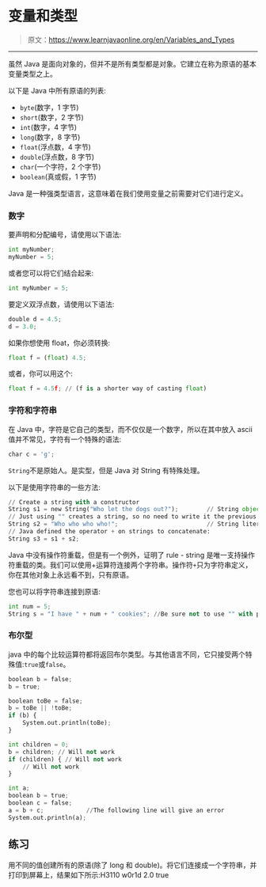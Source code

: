 # 变量和类型

> 原文：<https://www.learnjavaonline.org/en/Variables_and_Types>

* * *

虽然 Java 是面向对象的，但并不是所有类型都是对象。它建立在称为原语的基本变量类型之上。

以下是 Java 中所有原语的列表:

*   `byte`(数字，1 字节)
*   `short`(数字，2 字节)
*   `int`(数字，4 字节)
*   `long`(数字，8 字节)
*   `float`(浮点数，4 字节)
*   `double`(浮点数，8 字节)
*   `char`(一个字符，2 个字节)
*   `boolean`(真或假，1 字节)

Java 是一种强类型语言，这意味着在我们使用变量之前需要对它们进行定义。

### 数字

要声明和分配编号，请使用以下语法:

```py
int myNumber;
myNumber = 5; 
```

或者您可以将它们结合起来:

```py
int myNumber = 5; 
```

要定义双浮点数，请使用以下语法:

```py
double d = 4.5;
d = 3.0; 
```

如果你想使用 float，你必须转换:

```py
float f = (float) 4.5; 
```

或者，你可以用这个:

```py
float f = 4.5f; // (f is a shorter way of casting float) 
```

### 字符和字符串

在 Java 中，字符是它自己的类型，而不仅仅是一个数字，所以在其中放入 ascii 值并不常见，字符有一个特殊的语法:

```py
char c = 'g'; 
```

`String`不是原始人。是实型，但是 Java 对 String 有特殊处理。

以下是使用字符串的一些方法:

```py
// Create a string with a constructor
String s1 = new String("Who let the dogs out?");        // String object stored in heap memory
// Just using "" creates a string, so no need to write it the previous way.
String s2 = "Who who who who!";                         // String literal stored in String pool
// Java defined the operator + on strings to concatenate:
String s3 = s1 + s2; 
```

Java 中没有操作符重载，但是有一个例外，证明了 rule - string 是唯一支持操作符重载的类。我们可以使用+运算符连接两个字符串。操作符`+`只为字符串定义，你在其他对象上永远看不到，只有原语。

您也可以将字符串连接到原语:

```py
int num = 5;
String s = "I have " + num + " cookies"; //Be sure not to use "" with primitives. 
```

### 布尔型

java 中的每个比较运算符都将返回布尔类型。与其他语言不同，它只接受两个特殊值:`true`或`false`。

```py
boolean b = false;
b = true;

boolean toBe = false;
b = toBe || !toBe;
if (b) {
    System.out.println(toBe);
}

int children = 0;
b = children; // Will not work
if (children) { // Will not work
    // Will not work
}

int a;
boolean b = true; 
boolean c = false; 
a = b + c;            //The following line will give an error
System.out.println(a); 
```

## 练习

用不同的值创建所有的原语(除了 long 和 double)。将它们连接成一个字符串，并打印到屏幕上，结果如下所示:H3110 w0r1d 2.0 true